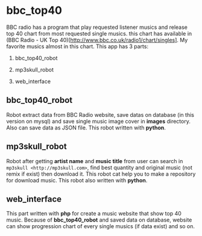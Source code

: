 # bbc_top40
BBC radio has a program that play requested listener musics and release top 40 chart from most requested single musics. this chart has available in (BBC Radio - UK Top 40)[http://www.bbc.co.uk/radio1/chart/singles]. My favorite musics almost in this chart. This app has 3 parts:

1. bbc_top40_robot

2. mp3skull_robot

3. web_interface



bbc_top40_robot
---------------
Robot extract data from BBC Radio website, save datas on database (in this version on mysql) and save single music image cover in **images** directory. Also can save data as JSON file. This robot written with **python**.

mp3skull_robot
--------------
Robot after getting **artist name** and **music title** from user can search in `mp3skull <http://mp3skull.com>`, find best quantity and original music (not remix if exist) then download it. This robot cat help you to make a repository for download music. This robot also written with **python**.

web_interface
-------------
This part written with **php** for create a music website that show top 40 music. Because of **bbc_top40_robot** and saved data on database, website can show progression chart of every single musics (if data exist) and so on.
